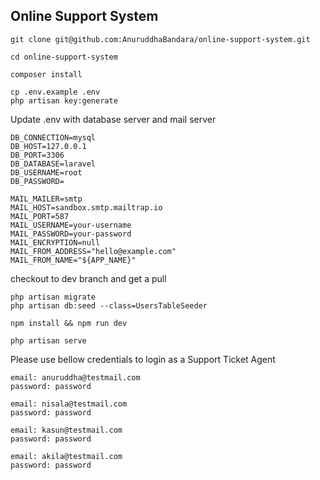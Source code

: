 ## Online Support System

```
git clone git@github.com:AnuruddhaBandara/online-support-system.git
```

```
cd online-support-system
```

```
composer install

cp .env.example .env
php artisan key:generate
```

Update .env with database server and mail server

```
DB_CONNECTION=mysql
DB_HOST=127.0.0.1
DB_PORT=3306
DB_DATABASE=laravel
DB_USERNAME=root
DB_PASSWORD=

MAIL_MAILER=smtp
MAIL_HOST=sandbox.smtp.mailtrap.io
MAIL_PORT=587
MAIL_USERNAME=your-username
MAIL_PASSWORD=your-password
MAIL_ENCRYPTION=null
MAIL_FROM_ADDRESS="hello@example.com"
MAIL_FROM_NAME="${APP_NAME}"
```
checkout to dev branch and get a pull

```
php artisan migrate
php artisan db:seed --class=UsersTableSeeder

npm install && npm run dev

php artisan serve
```

Please use bellow credentials to login as a Support Ticket Agent

```
email: anuruddha@testmail.com
password: password

email: nisala@testmail.com
password: password

email: kasun@testmail.com
password: password

email: akila@testmail.com
password: password
```
